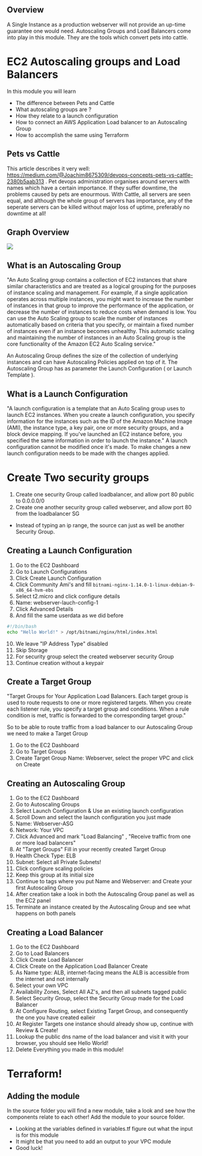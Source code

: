 ## Overview
A Single Instance as a production webserver will not provide an up-time guarantee one would need. Autoscaling Groups and Load Balancers come into play in this module. They are the tools which convert pets into cattle.

# EC2 Autoscaling groups and Load Balancers

In this module you will learn
* The difference between Pets and Cattle
* What autoscaling groups are ?
* How they relate to a launch configuration
* How to connect an AWS Application Load balancer to an Autoscaling Group
* How to accomplish the same using Terraform

## Pets vs Cattle

This article describes it very well: https://medium.com/@Joachim8675309/devops-concepts-pets-vs-cattle-2380b5aab313 . Pet devops administration organises around servers with names which have a certain importance. If they suffer downtime, the problems caused by pets are enourmous. With Cattle, all servers are seen equal, and although the whole group of servers has importance, any of the seperate servers can be killed without major loss of uptime, preferably no downtime at all!

## Graph Overview

<img src="https://docs.aws.amazon.com/elasticloadbalancing/latest/application/images/component_architecture.png"/>

## What is an Autoscaling Group


"An Auto Scaling group contains a collection of EC2 instances that share similar characteristics and are treated as a logical grouping for the purposes of instance scaling and management. For example, if a single application operates across multiple instances, you might want to increase the number of instances in that group to improve the performance of the application, or decrease the number of instances to reduce costs when demand is low. You can use the Auto Scaling group to scale the number of instances automatically based on criteria that you specify, or maintain a fixed number of instances even if an instance becomes unhealthy. This automatic scaling and maintaining the number of instances in an Auto Scaling group is the core functionality of the Amazon EC2 Auto Scaling service."

An Autoscaling Group defines the size of the collection of underlying instances and can have Autoscaling Policies applied on top of it. The Autoscaling Group has as parameter the Launch Configuration ( or Launch Template ).


## What is a Launch Configuration

"A launch configuration is a template that an Auto Scaling group uses to launch EC2 instances. When you create a launch configuration, you specify information for the instances such as the ID of the Amazon Machine Image (AMI), the instance type, a key pair, one or more security groups, and a block device mapping. If you've launched an EC2 instance before, you specified the same information in order to launch the instance."
A launch configuration cannot be modified once it's made. To make changes a new launch configuration needs to be made with the changes applied.


# Create Two security groups
1. Create one security Group called loadbalancer, and allow port 80 public to 0.0.0.0/0
2. Create one another security group called webserver, and allow port 80 from the loadbalancer SG
* Instead of typing an ip range, the source can just as well be another Security Group.

## Creating a Launch Configuration
1. Go to the EC2 Dashboard
2. Go to Launch Configurations
3. Click Create Launch Configuration
4. Click Community Ami's and fill  `bitnami-nginx-1.14.0-1-linux-debian-9-x86_64-hvm-ebs`
5. Select t2.micro and click configure details
6. Name: webserver-lauch-config-1
7. Click Advanced Details
9. And fill the same userdata as we did before
```bash
#!/bin/bash
echo "Hello World!" > /opt/bitnami/nginx/html/index.html
```
10. We leave "IP Address Type" disabled
11. Skip Storage
12. For security group select the created webserver security Group
13. Continue creation without a keypair

## Create a Target Group

"Target Groups for Your Application Load Balancers. Each target group is used to route requests to one or more registered targets. When you create each listener rule, you specify a target group and conditions. When a rule condition is met, traffic is forwarded to the corresponding target group."

So to be able to route traffic from a load balancer to our Autoscaling Group we need to make a Target Group
1. Go to the EC2 Dashboard
2. Go to Target Groups
3. Create Target Group
Name: Webserver, select the proper VPC and click on Create

## Creating an Autoscaling Group
1. Go to the EC2 Dashboard
2. Go to Autoscaling Groups
3. Select Launch Configuration & Use an existing launch configuration
4. Scroll Down and select the launch configuration you just made
5. Name: Webserver-ASG
6. Network: Your VPC
7. Click Advanced and mark "Load Balancing" , "Receive traffic from one or more load balancers"
8. At "Target Groups" Fill in your recently created Target Group
9. Health Check Type: ELB
10. Subnet: Select all Private Subnets!
11. Click configure scaling policies
12. Keep this group at its initial size
13. Continue to tags where you put Name and Webserver: and Create your first Autoscaling Group
13. After creation take a look in both the Autoscaling Group panel as well as the EC2 panel
14. Terminate an instance created by the Autoscaling Group and see what happens on both panels

## Creating a Load Balancer
1. Go to the EC2 Dashboard
2. Go to Load Balancers
3. Click Create Load Balancer
4. Click Create on the Application Load Balancer Create
5. As Name type: ALB, internet-facing means the ALB is accessible from the internet and not internally
6. Select your own VPC
7. Availability Zones, Select All AZ's, and then all subnets tagged public
8. Select Security Group, select the Security Group made for the Load Balancer
9. At Configure Routing, select Existing Target Group, and consequently the one you have created ealieir
10. At Register Targets one instance should already show up, continue with Review & Create!
11. Lookup the public dns name of the load balancer and visit it with your browser, you should see Hello World!
12. Delete Everything you made in this module!

# Terraform!

## Adding the module
In the source folder you will find a new module, take a look and see how the components relate to each other! Add the module to your source folder.
* Looking at the variables defined in variables.tf figure out what the input is for this module
* It might be that you need to add an output to your VPC module
* Good luck!


